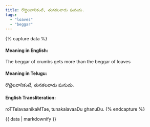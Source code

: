 ```yaml
---
title: రొట్టెలవానికంటే, తునకలవాడు ఘనుడు.
tags:
  - "loaves"
  - "beggar"
---
```


{% capture data %}
#### Meaning in English:
The beggar of crumbs gets more than the beggar of loaves

#### Meaning in Telugu:
రొట్టెలవానికంటే, తునకలవాడు ఘనుడు.

#### English Transliteration:
roTTelavaanikaMTae, tunakalavaaDu ghanuDu.
{% endcapture %}

<div class="notice">{{ data | markdownify }}</div>

